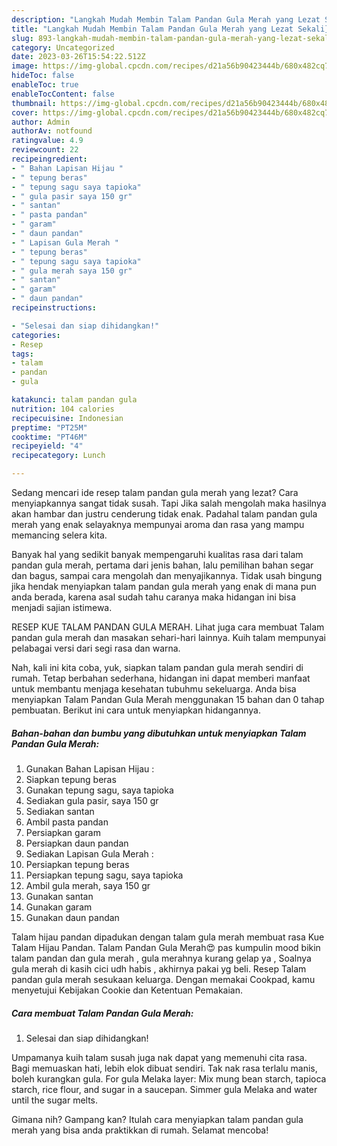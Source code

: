 ```yaml
---
description: "Langkah Mudah Membin Talam Pandan Gula Merah yang Lezat Sekali}"
title: "Langkah Mudah Membin Talam Pandan Gula Merah yang Lezat Sekali}"
slug: 893-langkah-mudah-membin-talam-pandan-gula-merah-yang-lezat-sekali
category: Uncategorized
date: 2023-03-26T15:54:22.512Z
image: https://img-global.cpcdn.com/recipes/d21a56b90423444b/680x482cq70/talam-pandan-gula-merah-foto-resep-utama.jpg
hideToc: false
enableToc: true
enableTocContent: false
thumbnail: https://img-global.cpcdn.com/recipes/d21a56b90423444b/680x482cq70/talam-pandan-gula-merah-foto-resep-utama.jpg
cover: https://img-global.cpcdn.com/recipes/d21a56b90423444b/680x482cq70/talam-pandan-gula-merah-foto-resep-utama.jpg
author: Admin
authorAv: notfound
ratingvalue: 4.9
reviewcount: 22
recipeingredient:
- " Bahan Lapisan Hijau "
- " tepung beras"
- " tepung sagu saya tapioka"
- " gula pasir saya 150 gr"
- " santan"
- " pasta pandan"
- " garam"
- " daun pandan"
- " Lapisan Gula Merah "
- " tepung beras"
- " tepung sagu saya tapioka"
- " gula merah saya 150 gr"
- " santan"
- " garam"
- " daun pandan"
recipeinstructions:

- "Selesai dan siap dihidangkan!"
categories:
- Resep
tags:
- talam
- pandan
- gula

katakunci: talam pandan gula 
nutrition: 104 calories
recipecuisine: Indonesian
preptime: "PT25M"
cooktime: "PT46M"
recipeyield: "4"
recipecategory: Lunch

---
```



Sedang mencari ide resep talam pandan gula merah yang lezat? Cara menyiapkannya sangat tidak susah. Tapi Jika salah mengolah maka hasilnya akan hambar dan justru cenderung tidak enak. Padahal talam pandan gula merah yang enak selayaknya mempunyai aroma dan rasa yang mampu memancing selera kita.


Banyak hal yang sedikit banyak mempengaruhi kualitas rasa dari talam pandan gula merah, pertama dari jenis bahan, lalu pemilihan bahan segar dan bagus, sampai cara mengolah dan menyajikannya. Tidak usah bingung jika hendak menyiapkan talam pandan gula merah yang enak di mana pun anda berada, karena asal sudah tahu caranya maka hidangan ini bisa menjadi sajian istimewa.

RESEP KUE TALAM PANDAN GULA MERAH. Lihat juga cara membuat Talam pandan gula merah dan masakan sehari-hari lainnya. Kuih talam mempunyai pelabagai versi dari segi rasa dan warna.


Nah, kali ini kita coba, yuk, siapkan talam pandan gula merah sendiri di rumah. Tetap berbahan sederhana, hidangan ini dapat memberi manfaat untuk membantu menjaga kesehatan tubuhmu sekeluarga. Anda bisa menyiapkan Talam Pandan Gula Merah menggunakan 15 bahan dan 0 tahap pembuatan. Berikut ini cara untuk menyiapkan hidangannya.

<!--inarticleads1-->

##### Bahan-bahan dan bumbu yang dibutuhkan untuk menyiapkan Talam Pandan Gula Merah:

1. Gunakan  Bahan Lapisan Hijau :
1. Siapkan  tepung beras
1. Gunakan  tepung sagu, saya tapioka
1. Sediakan  gula pasir, saya 150 gr
1. Sediakan  santan
1. Ambil  pasta pandan
1. Persiapkan  garam
1. Persiapkan  daun pandan
1. Sediakan  Lapisan Gula Merah :
1. Persiapkan  tepung beras
1. Persiapkan  tepung sagu, saya tapioka
1. Ambil  gula merah, saya 150 gr
1. Gunakan  santan
1. Gunakan  garam
1. Gunakan  daun pandan


Talam hijau pandan dipadukan dengan talam gula merah membuat rasa Kue Talam Hijau Pandan. Talam Pandan Gula Merah😍 pas kumpulin mood bikin talam pandan dan gula merah , gula merahnya kurang gelap ya , Soalnya gula merah di kasih cici udh habis , akhirnya pakai yg beli. Resep Talam pandan gula merah sesukaan keluarga. Dengan memakai Cookpad, kamu menyetujui Kebijakan Cookie dan Ketentuan Pemakaian. 

<!--inarticleads2-->

##### Cara membuat Talam Pandan Gula Merah:


1. Selesai dan siap dihidangkan!

Umpamanya kuih talam susah juga nak dapat yang memenuhi cita rasa. Bagi memuaskan hati, lebih elok dibuat sendiri. Tak nak rasa terlalu manis, boleh kurangkan gula. For gula Melaka layer: Mix mung bean starch, tapioca starch, rice flour, and sugar in a saucepan. Simmer gula Melaka and water until the sugar melts. 

Gimana nih? Gampang kan? Itulah cara menyiapkan talam pandan gula merah yang bisa anda praktikkan di rumah. Selamat mencoba!
